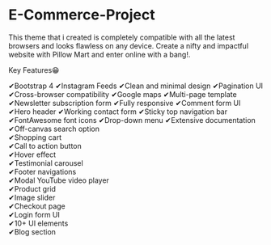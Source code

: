 # E-Commerce-Project
This theme that i created is completely compatible with all the latest browsers and looks flawless on any device. 
Create a nifty and impactful website with Pillow Mart and enter online with a bang!.

Key Features😁                                      

✔Bootstrap 4                      ✔Instagram Feeds
✔Clean and minimal design         ✔Pagination UI
✔Cross-browser compatibility      ✔Google maps
✔Multi-page template              ✔Newsletter subscription form
✔Fully responsive                 ✔Comment form UI
✔Hero header                      ✔Working contact form
✔Sticky top navigation bar        ✔FontAwesome font icons
✔Drop-down menu                   ✔Extensive documentation
✔Off-canvas search option         
✔Shopping cart                    
✔Call to action button            
✔Hover effect                     
✔Testimonial carousel             
✔Footer navigations               
✔Modal YouTube video player       
✔Product grid                     
✔Image slider                     
✔Checkout page                    
✔Login form UI                    
✔10+ UI elements                  
✔Blog section                     
